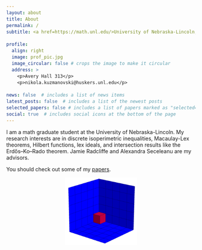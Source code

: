 ```yaml
---
layout: about
title: About
permalink: /
subtitle: <a href=https://math.unl.edu/>University of Nebraska-Lincoln, Department of Mathematics</a>

profile:
  align: right
  image: prof_pic.jpg
  image_circular: false # crops the image to make it circular
  address: >
    <p>Avery Hall 313</p>
    <p>nikola.kuzmanovski@huskers.unl.edu</p>

news: false  # includes a list of news items
latest_posts: false  # includes a list of the newest posts
selected_papers: false # includes a list of papers marked as "selected={true}"
social: true  # includes social icons at the bottom of the page
---
```


I am a math graduate student at the University of Nebraska-Lincoln.
My research interests are in discrete isoperimetric inequalities, Macaulay-Lex theorems, Hilbert functions, lex ideals, and intersection results like the Erdős–Ko–Rado theorem.
Jamie Radcliffe and Alexandra Seceleanu are my advisors.

You should check out some of my [papers](/papers/).

<p align="center"><img src="/assets/img/5x5x5_Lex_animation.gif" width="38%" height="38%"/></p>

